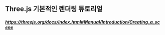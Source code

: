 ## Three.js 기본적인 렌더링 튜토리얼

##### https://threejs.org/docs/index.html#Manual/Introduction/Creating_a_scene